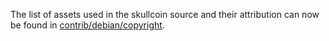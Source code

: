 The list of assets used in the skullcoin source and their attribution can now be found in [contrib/debian/copyright](../contrib/debian/copyright).
